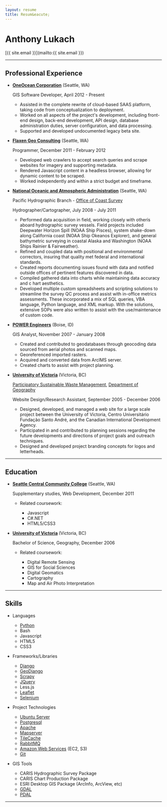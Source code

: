 ```yaml
---
layout: resume
title: Resum&eacute;
---
```


Anthony Lukach
==============

[{{ site.email }}](mailto:{{ site.email }})

---

Professional Experience
-----------------------

*   **[OneOcean Corporation](https://www.oneoceancorp.com)** (Seattle, WA)

    GIS Software Developer, April 2012 - Present

    -   Assisted in the complete rewrite of cloud-based SAAS platform, taking
        code from conceptualization to deployment.
    -   Worked on all aspects of the project's development, including front-end
        design, back-end development, API design, database administration duties, server configuration, and data processing.
    -   Supported and developed undocumented legacy beta site.

*   **[Flaxen Geo Consulting](http://www.flaxen.com)** (Seattle, WA)

    Programmer, December 2011 - February 2012

    -   Developed web crawlers to accept search queries and scrape websites
        for imagery and supporting metadata.
    -   Rendered Javascript content in a headless browser, allowing for dynamic
        content to be scraped.
    -   Worked independently and within a strict budget and timeframe.

*   **[National Oceanic and Atmospheric Administration](http://www.noaa.gov)** (Seattle, WA)

    Pacific Hydrographic Branch - [Office of Coast Survey](http://www.nauticalcharts.noaa.gov/)

    Hydrographer/Cartographer, July 2008 - July 2011

    -   Performed data acquisition in field, working closely with otherís aboard
        hydrographic survey vessels.  Field projects included Deepwater Horizon
        Spill (NOAA Ship Pisces), system shake-down along California coast (NOAA
        Ship Okeanos Explorer), and general bathymetric surveying in coastal
        Alaska and Washington (NOAA Ships Rainier & Fairweather).
    -   Refined and coupled data with positional and environmental correctors,
        insuring that quality met federal and international standards.
    -   Created reports documenting issues found with data and notified outside
        offices of pertinent features discovered in data.
    -   Compiled gathered data into charts while maintaining data accuracy and c
        hart aesthetics.
    -   Developed multiple custom spreadsheets and scripting solutions to
        streamline the survey QC process and assist with in-office metrics
        assessments.  These incorporated a mix of SQL queries, VBA language,
        Python language, and XML markup.  With the solutions, extensive SOPs were
        also written to assist with the use/maintenance of custom code.

*   **[POWER Engineers](http://www.powereng.com/)** (Boise, ID)

    GIS Analyst, November 2007 - January 2008

    -   Created and contributed to geodatabases through geocoding data sourced
        from aerial photos and scanned maps.
    -   Georeferenced imported rasters.
    -   Acquired and converted data from ArcIMS server.
    -   Created charts to assist with project planning.

*   **[University of Victoria](http://www.uvic.ca)** (Victoria, BC)

    [Participatory Sustainable Waste Management](http://pswm.uvic.ca/),
    [Department of Geography](http://geography.uvic.ca/)

    Website Design/Research Assistant, September 2005 - December 2006

    -   Designed, developed, and managed a web site for a large scale project
        between the University of Victoria, Centro Universit&aacute;rio
        Funda&ccedil;&atilde;o Santo Andr&eacute;<!--- (Centro Universitário
        Fundação Santo André) -->, and the Canadian International
        Development Agency.
    -   Participated in and contributed to planning sessions regarding the future
        developments and directions of project goals and outreach techniques.
    -   Designed and developed project branding concepts for logos and
        letterheads.

---

Education
---------

*   **[Seattle Central Community College](http://www.scca.edu)** (Seattle, WA)

    Supplementary studies, Web Development, December 2011

    -   Related coursework:

        -   Javascript
        -   C#.NET
        -   HTML5/CSS3

*   **[University of Victoria](http://www.uvic.ca)** (Victoria, BC)

    Bachelor of Science, Geography, December 2006

    -   Related coursework:

        -   Digital Remote Sensing
        -   GIS for Social Sciences
        -   Digital Geomatics
        -   Cartography
        -   Map and Air Photo Interpretation

---

Skills
------

*   Languages

    -   [Python](http://www.python.org)
    -   Bash
    -   Javascript
    -   HTML5
    -   CSS3

*   Frameworks/Libraries

    -   [Django](https://www.djangoproject.com/)
    -   [GeoDjango](http://www.geodjango.com)
    -   [Scrapy](http://www.scrapy.org)
    -   [JQuery](http://jquery.com/)
    -   Less.js
    -   [Leaflet](http://leafletjs.com/)
    -   [Selenium]()

*   Project Technologies

    -   [Ubuntu Server](http://www.ubuntu.com)
    -   [Postgresql](http://www.postgresql.org/)
    -   [Apache](http://www.apache.org/)
    -   [Mapserver]()
    -   [TileCache]()
    -   [RabbitMQ](http://www.rabbitmq.com/)
    -   [Amazon Web Services]() (EC2, S3)
    -   [Git]()

*   GIS Tools

    -   CARIS Hydrographic Survey Package
    -   CARIS Chart Production Package
    -   ESRI Desktop GIS Package (ArcInfo, ArcView, etc)
    -   [GDAL](http://www.gdal.org/)
    -   [PDAL](http://www.pointcloud.org)

---
